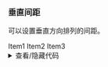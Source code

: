 ### 垂直间距

可以设置垂直方向排列的间距。

<div class="cell-demo vp-raw">
  <yc-space direction="vertical" fill>
    <yc-button type="primary" long>Item1</yc-button>
    <yc-button type="primary" long>Item2</yc-button>
    <yc-button type="primary" long>Item3</yc-button>
  </yc-space>
</div>

<details>
<summary>查看/隐藏代码</summary>

```vue
<template>
  <yc-space
    direction="vertical"
    fill>
    <yc-button
      type="primary"
      long
      >Item1</yc-button
    >
    <yc-button
      type="primary"
      long
      >Item2</yc-button
    >
    <yc-button
      type="primary"
      long
      >Item3</yc-button
    >
  </yc-space>
</template>
```

</details>
